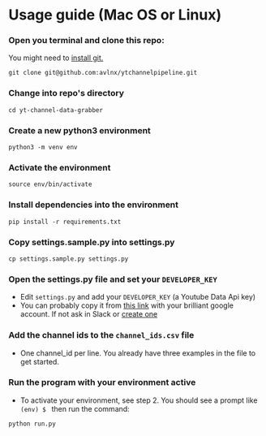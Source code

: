 # Usage guide (Mac OS or Linux)

### Open you terminal and clone this repo:
You might need to [install git.](https://git-scm.com/book/en/v2/Getting-Started-Installing-Git)

`git clone git@github.com:avlnx/ytchannelpipeline.git`

### Change into repo's directory

`cd yt-channel-data-grabber`

### Create a new python3 environment

`python3 -m venv env`

### Activate the environment

`source env/bin/activate`

### Install dependencies into the environment

`pip install -r requirements.txt`

### Copy settings.sample.py into settings.py

`cp settings.sample.py settings.py`

### Open the settings.py file and set your `DEVELOPER_KEY`

- Edit `settings.py` and add your `DEVELOPER_KEY` (a Youtube Data Api key)
- You can probably copy it from [this link](https://console.cloud.google.com/apis/credentials?authuser=1&project=test-youtube-api-331922) with your brilliant google account. If not ask in Slack or [create one](https://developers.google.com/youtube/v3/getting-started)

### Add the channel ids to the `channel_ids.csv` file

- One channel_id per line. You already have three examples in the file to get started.

### Run the program with your environment active

- To activate your environment, see step 2. You should see a prompt like `(env) $ ` then run the command:

`python run.py`
